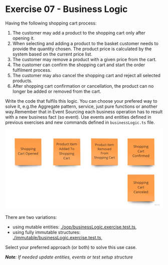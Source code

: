 # Exercise 07 - Business Logic

Having the following shopping cart process:

1. The customer may add a product to the shopping cart only after opening it.
2. When selecting and adding a product to the basket customer needs to provide the quantity chosen. The product price is calculated by the system based on the current price list.
3. The customer may remove a product with a given price from the cart.
4. The customer can confirm the shopping cart and start the order fulfilment process.
5. The customer may also cancel the shopping cart and reject all selected products.
6. After shopping cart confirmation or cancellation, the product can no longer be added or removed from the cart.

Write the code that fulfils this logic. You can choose your prefered way to solve it, e.g.the Aggregate pattern, service, just pure functions or another way.Remember that in Event Sourcing each business operation has to result with a new business fact (so event). Use events and entities defined in previous exercises and new commands defined in `businessLogic.ts` file.

![events](./assets/events.jpg)

There are two variations:

- using mutable entities: [./oop/businessLogic.exercise.test.ts](./oop/businessLogic.exercise.test.ts),
- using fully immutable structures: [./immutable/businessLogic.exercise.test.ts](./immutable/businessLogic.exercise.test.ts),

Select your preferred approach (or both) to solve this use case.

_**Note**: If needed update entities, events or test setup structure_
